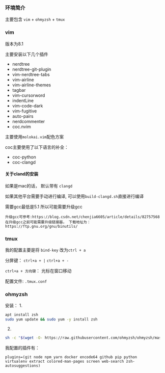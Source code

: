 
### 环境简介

主要包含 `vim` + `ohmyzsh` + `tmux`


### vim
版本为8.1

主要安装以下几个插件
+ nerdtree
+ nerdtree-git-plugin
+ vim-nerdtree-tabs
+ vim-airline
+ vim-airline-themes
+ tagbar
+ vim-cursorword
+ indentLine
+ vim-code-dark
+ vim-fugitive
+ auto-pairs
+ nerdcommenter
+ coc.nvim

主要使用`molokai.vim`配色方案

coc主要使用了以下语言的补全：
+ coc-python
+ coc-clangd

#### 关于cland的安装
如果是mac的话， 默认带有 `clangd`

如果其他平台需要手动进行编译, 可以使用`build-clangd.sh`直接进行编译

需要gcc最低是5.1 所以可能需要升级gcc
```
升级gcc可参考:https://blog.csdn.net/chenjia6605/article/details/82757568
在升级gcc之前可能需要升级链接器， 下载地址为：https://ftp.gnu.org/gnu/binutils/
```


### tmux
我的配置主要是将 `bind-key` 改为`ctrl + a`

分屏键：
`ctrl+a + |`
`ctrl+a + -`

`ctrl+a + 方向键`： 光标在窗口移动

配置文件: `.tmux.conf`


### ohmyzsh


安装：
1.
```bash
apt install zsh
sudo yum update && sudo yum -y install zsh
```
2.
```bash
sh -c "$(wget -O- https://raw.githubusercontent.com/ohmyzsh/ohmyzsh/master/tools/install.sh)"
```

我配置的插件有：
```
plugins=(git node npm yarn docker encode64 github pip python virtualenv extract colored-man-pages screen web-search zsh-             autosuggestions)
```



